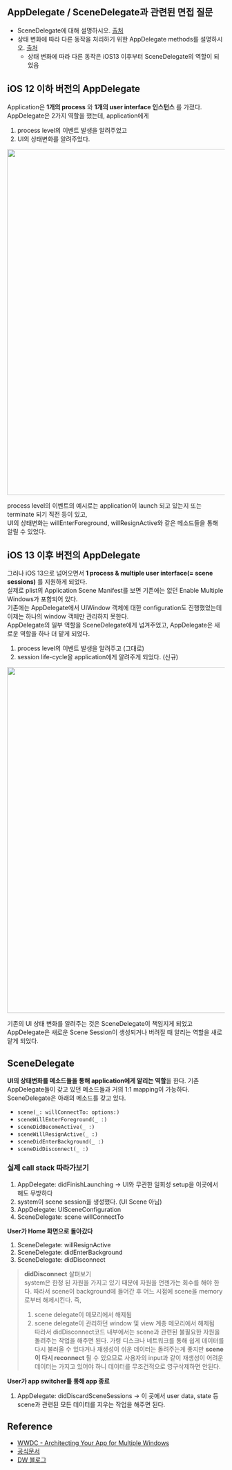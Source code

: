 
## AppDelegate / SceneDelegate과 관련된 면접 질문

* SceneDelegate에 대해 설명하시오. [출처](https://github.com/JeaSungLEE/iOSInterviewquestions#ios)
* 상태 변화에 따라 다른 동작을 처리하기 위한 AppDelegate methods를 설명하시오. [출처](https://github.com/JeaSungLEE/iOSInterviewquestions#ios)
  * 상태 변화에 따라 다른 동작은 iOS13 이후부터 SceneDelegate의 역할이 되었음

## iOS 12 이하 버전의 AppDelegate

Application은 **1개의 process** 와 **1개의 user interface 인스턴스** 를 가졌다. <br>
AppDelegate은 2가지 역할을 했는데, application에게

1. process level의 이벤트 발생을 알려주었고
2. UI의 상태변화를 알려주었다.

<img width = 800, src = "https://i.imgur.com/sUu5zrc.png">

process level의 이벤트의 예시로는 application이 launch 되고 있는지 또는 terminate 되기 직전 등이 있고, <br>
UI의 상태변화는 willEnterForeground, willResignActive와 같은 메소드들을 통해 알릴 수 있었다.

## iOS 13 이후 버전의 AppDelegate

그러나 iOS 13으로 넘어오면서 **1 process & multiple user interface(= scene sessions)** 를 지원하게 되었다. <br>
실제로 plist의 Application Scene Manifest를 보면 기존에는 없던 Enable Multiple Windows가 포함되어 있다.<br>
기존에는 AppDelegate에서 UIWindow 객체에 대한 configuration도 진행했었는데 이제는 하나의 window 객체만 관리하지 못한다.<br>
AppDelegate의 일부 역할을 SceneDelegate에게 넘겨주었고, AppDelegate은 새로운 역할을 하나 더 맡게 되었다.

1. process level의 이벤트 발생을 알려주고 (그대로)
2. session life-cycle을 application에게 알려주게 되었다. (신규)

<img width = 800, src = "https://i.imgur.com/rytWU1q.png">

기존의 UI 상태 변화를 알려주는 것은 SceneDelegate이 책임지게 되었고 AppDelegate은 새로운 Scene Session이 생성되거나 버려질 때 알리는 역할을 새로 맡게 되었다.

## SceneDelegate

**UI의 상태변화를 메소드들을 통해 application에게 알리는 역할**을 한다. 기존 AppDelegate들이 갖고 있던 메소드들과 거의 1:1 mapping이 가능하다.<br>
SceneDelegate은 아래의 메소드를 갖고 있다.
* ```scene(_: willConnectTo: options:)```
* ```sceneWillEnterForeground(_ :)```
* ```sceneDidBecomeActive(_ :)```
* ```sceneWillResignActive(_ :)```
* ```sceneDidEnterBackground(_ :)```
* ```sceneDidDisconnect(_ :)``` 

### 실제 call stack 따라가보기

1. AppDelegate: didFinishLaunching → UI와 무관한 일회성 setup을 이곳에서 해도 무방하다
2. system이 scene session을 생성했다. (UI Scene 아님)
3. AppDelegate: UISceneConfiguration
4. SceneDelegate: scene willConnectTo

**User가 Home 화면으로 돌아갔다** <br>

1. SceneDelegate: willResignActive
2. SceneDelegate: didEnterBackground
3. SceneDelegate: didDisconnect

> **didDisconnect** 살펴보기 <br>
> system은 한정 된 자원을 가지고 있기 때문에 자원을 언젠가는 회수를 해야 한다. 따라서 scene이 background에 들어간 후 어느 시점에 scene을 memory로부터 해제시킨다. 즉, <br>
> 1. scene delegate이 메모리에서 해제됨<br>
> 2. scene delegate이 관리하던 window 및 view 계층 메모리에서 해제됨<br>
> 따라서 didDisconnect코드 내부에서는 scene과 관련된 불필요한 자원을 돌려주는 작업을 해주면 된다. 가령 디스크나 네트워크를 통해 쉽게 데이터를 다시 불러올 수 있다거나
재생성이 쉬운 데이터는 돌려주는게 좋지만 **scene이 다시 reconnect** 될 수 있으므로 사용자의 input과 같이 재생성이 어려운 데이터는 가지고 있어야 하니 데이터를 무조건적으로 영구삭제하면 안된다.

**User가 app switcher틑 통해 app 종료**

1. AppDelegate: didDiscardSceneSessions → 이 곳에서 user data, state 등 scene과 관련된 모든 데이터를 지우는 작업을 해주면 된다.

## Reference

* [WWDC - Architecting Your App for Multiple Windows](https://developer.apple.com/videos/play/wwdc2019/258/)
* [공식문서](https://developer.apple.com/documentation/uikit/uiapplicationdelegate)
* [DW 블로그](https://www.donnywals.com/understanding-the-ios-13-scene-delegate/)
